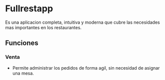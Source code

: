 # Fullrestapp

Es una aplicacion completa, intuitiva y moderna que cubre las necesidades mas importantes en los restaurantes.

## Funciones

### Venta

-   Permite administrar los pedidos de forma agil, sin necesidad de asignar una mesa.
